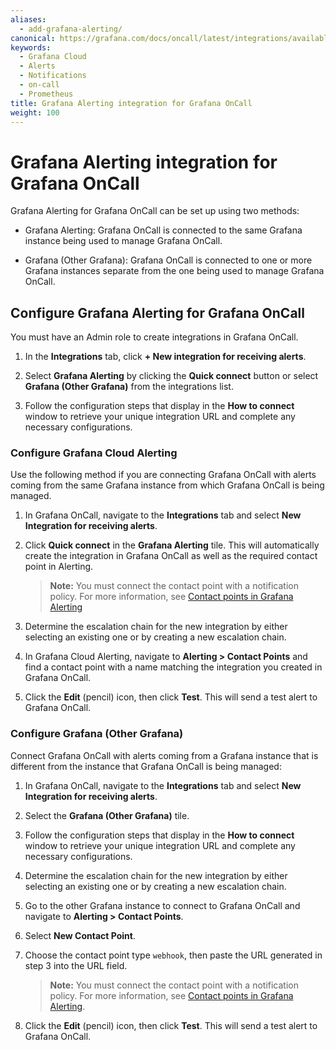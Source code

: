 ```yaml
---
aliases:
  - add-grafana-alerting/
canonical: https://grafana.com/docs/oncall/latest/integrations/available-integrations/add-grafana-alerting/
keywords:
  - Grafana Cloud
  - Alerts
  - Notifications
  - on-call
  - Prometheus
title: Grafana Alerting integration for Grafana OnCall
weight: 100
---
```


# Grafana Alerting integration for Grafana OnCall

Grafana Alerting for Grafana OnCall can be set up using two methods:

- Grafana Alerting: Grafana OnCall is connected to the same Grafana instance being used to manage Grafana OnCall.

- Grafana (Other Grafana): Grafana OnCall is connected to one or more Grafana instances separate from the one being used to manage Grafana OnCall.

## Configure Grafana Alerting for Grafana OnCall

You must have an Admin role to create integrations in Grafana OnCall.

1. In the **Integrations** tab, click **+ New integration for receiving alerts**.

2. Select **Grafana Alerting** by clicking the **Quick connect** button or select **Grafana (Other Grafana)** from the integrations list.

3. Follow the configuration steps that display in the **How to connect** window to retrieve your unique integration URL and complete any necessary configurations.

### Configure Grafana Cloud Alerting

Use the following method if you are connecting Grafana OnCall with alerts coming from the same Grafana instance from which Grafana OnCall is being managed.

1. In Grafana OnCall, navigate to the **Integrations** tab and select **New Integration for receiving alerts**.

1. Click **Quick connect** in the **Grafana Alerting** tile. This will automatically create the integration in Grafana OnCall as well as the required contact point in Alerting.

   > **Note:** You must connect the contact point with a notification policy. For more information, see [Contact points in Grafana Alerting](https://grafana.com/docs/grafana/latest/alerting/unified-alerting/contact-points/)

1. Determine the escalation chain for the new integration by either selecting an existing one or by creating a new escalation chain.

1. In Grafana Cloud Alerting, navigate to **Alerting > Contact Points** and find a contact point with a name matching the integration you created in Grafana OnCall.

1. Click the **Edit** (pencil) icon, then click **Test**. This will send a test alert to Grafana OnCall.

### Configure Grafana (Other Grafana)

Connect Grafana OnCall with alerts coming from a Grafana instance that is different from the instance that Grafana OnCall is being managed:

1. In Grafana OnCall, navigate to the **Integrations** tab and select **New Integration for receiving alerts**.

2. Select the **Grafana (Other Grafana)** tile.

3. Follow the configuration steps that display in the **How to connect** window to retrieve your unique integration URL and complete any necessary configurations.

4. Determine the escalation chain for the new integration by either selecting an existing one or by creating a new escalation chain.

5. Go to the other Grafana instance to connect to Grafana OnCall and navigate to **Alerting > Contact Points**.

6. Select **New Contact Point**.

7. Choose the contact point type `webhook`, then paste the URL generated in step 3 into the URL field.

   > **Note:** You must connect the contact point with a notification policy. For more information, see [Contact points in Grafana Alerting](https://grafana.com/docs/grafana/latest/alerting/unified-alerting/contact-points/).

8. Click the **Edit** (pencil) icon, then click **Test**. This will send a test alert to Grafana OnCall.
